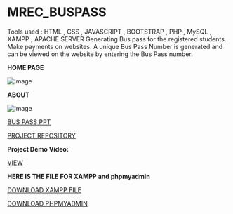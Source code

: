 # MREC_BUSPASS
Tools used : HTML , CSS , JAVASCRIPT , BOOTSTRAP , PHP , MySQL , XAMPP , APACHE SERVER Generating Bus pass for the registered students. Make payments on websites. A unique Bus Pass Number is generated and can be viewed on the website by entering the Bus Pass number.

**HOME PAGE**

![image](https://github.com/Techie03/MREC_BUSPASS/assets/96654142/0bcbfd05-0c18-49c7-a7e7-c38c8c0d54a5)

**ABOUT**

![image](https://github.com/Techie03/MREC_BUSPASS/assets/96654142/022f27e7-51c6-4e96-ae2c-ce5623a7c40c)



[BUS PASS PPT](https://github.com/Techie03/MREC_BUSPASS/raw/main/BUS%20PASS.pptx)

[PROJECT REPOSITORY](https://github.com/Techie03/MREC_BUSPASS/)

**Project Demo Video:**

[VIEW](https://drive.google.com/file/d/16kHAYv4SeQBQLCMHqKLBF_lwpVpAfASw/view?usp=sharing)

**HERE IS THE FILE FOR XAMPP and phpmyadmin**

[DOWNLOAD XAMPP FILE](https://sourceforge.net/projects/xampp/files/latest/download)

[DOWNLOAD PHPMYADMIN](https://files.phpmyadmin.net/phpMyAdmin/5.2.1/phpMyAdmin-5.2.1-all-languages.zip)
